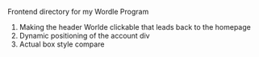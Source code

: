 Frontend directory for my Wordle Program

1. Making the header Worlde clickable that leads back to the homepage
2. Dynamic positioning of the account div
3. Actual box style compare